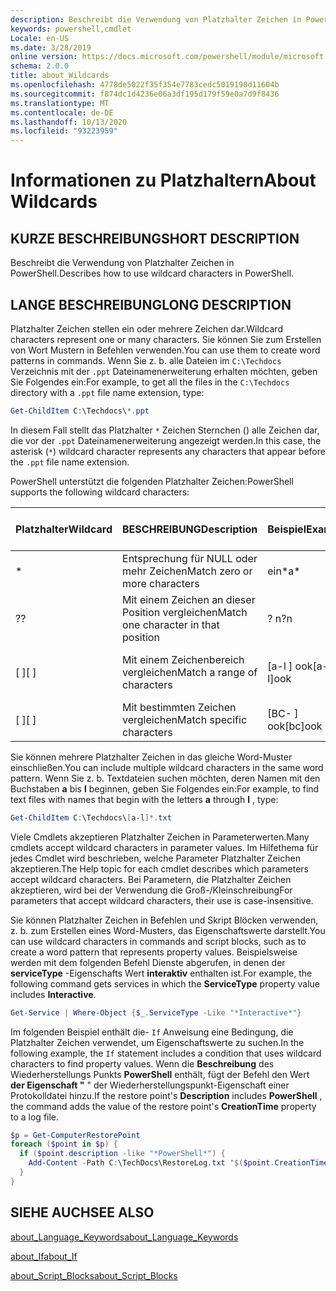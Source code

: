 ```yaml
---
description: Beschreibt die Verwendung von Platzhalter Zeichen in PowerShell.
keywords: powershell,cmdlet
Locale: en-US
ms.date: 3/28/2019
online version: https://docs.microsoft.com/powershell/module/microsoft.powershell.core/about/about_wildcards?view=powershell-7.1&WT.mc_id=ps-gethelp
schema: 2.0.0
title: about_Wildcards
ms.openlocfilehash: 4778de5022f35f354e7783cedc5019198d11604b
ms.sourcegitcommit: f874dc1d4236e06a3df195d179f59e0a7d9f8436
ms.translationtype: MT
ms.contentlocale: de-DE
ms.lasthandoff: 10/13/2020
ms.locfileid: "93223959"
---
```

# <a name="about-wildcards"></a><span data-ttu-id="d6926-104">Informationen zu Platzhaltern</span><span class="sxs-lookup"><span data-stu-id="d6926-104">About Wildcards</span></span>

## <a name="short-description"></a><span data-ttu-id="d6926-105">KURZE BESCHREIBUNG</span><span class="sxs-lookup"><span data-stu-id="d6926-105">SHORT DESCRIPTION</span></span>

<span data-ttu-id="d6926-106">Beschreibt die Verwendung von Platzhalter Zeichen in PowerShell.</span><span class="sxs-lookup"><span data-stu-id="d6926-106">Describes how to use wildcard characters in PowerShell.</span></span>

## <a name="long-description"></a><span data-ttu-id="d6926-107">LANGE BESCHREIBUNG</span><span class="sxs-lookup"><span data-stu-id="d6926-107">LONG DESCRIPTION</span></span>

<span data-ttu-id="d6926-108">Platzhalter Zeichen stellen ein oder mehrere Zeichen dar.</span><span class="sxs-lookup"><span data-stu-id="d6926-108">Wildcard characters represent one or many characters.</span></span> <span data-ttu-id="d6926-109">Sie können Sie zum Erstellen von Wort Mustern in Befehlen verwenden.</span><span class="sxs-lookup"><span data-stu-id="d6926-109">You can use them to create word patterns in commands.</span></span> <span data-ttu-id="d6926-110">Wenn Sie z. b. alle Dateien im `C:\Techdocs` Verzeichnis mit der `.ppt` Dateinamenerweiterung erhalten möchten, geben Sie Folgendes ein:</span><span class="sxs-lookup"><span data-stu-id="d6926-110">For example, to get all the files in the `C:\Techdocs` directory with a `.ppt` file name extension, type:</span></span>

```powershell
Get-ChildItem C:\Techdocs\*.ppt
```

<span data-ttu-id="d6926-111">In diesem Fall stellt das Platzhalter `*` Zeichen Sternchen () alle Zeichen dar, die vor der `.ppt` Dateinamenerweiterung angezeigt werden.</span><span class="sxs-lookup"><span data-stu-id="d6926-111">In this case, the asterisk (`*`) wildcard character represents any characters that appear before the `.ppt` file name extension.</span></span>

<span data-ttu-id="d6926-112">PowerShell unterstützt die folgenden Platzhalter Zeichen:</span><span class="sxs-lookup"><span data-stu-id="d6926-112">PowerShell supports the following wildcard characters:</span></span>

|<span data-ttu-id="d6926-113">Platzhalter</span><span class="sxs-lookup"><span data-stu-id="d6926-113">Wildcard</span></span>|<span data-ttu-id="d6926-114">BESCHREIBUNG</span><span class="sxs-lookup"><span data-stu-id="d6926-114">Description</span></span>               |<span data-ttu-id="d6926-115">Beispiel</span><span class="sxs-lookup"><span data-stu-id="d6926-115">Example</span></span> |<span data-ttu-id="d6926-116">Match</span><span class="sxs-lookup"><span data-stu-id="d6926-116">Match</span></span>        |<span data-ttu-id="d6926-117">Keine Entsprechung</span><span class="sxs-lookup"><span data-stu-id="d6926-117">No Match</span></span>|
|--------|--------------------------|--------|-------------|--------|
|\*      |<span data-ttu-id="d6926-118">Entsprechung für NULL oder mehr Zeichen</span><span class="sxs-lookup"><span data-stu-id="d6926-118">Match zero or more characters</span></span> | <span data-ttu-id="d6926-119">ein\*</span><span class="sxs-lookup"><span data-stu-id="d6926-119">a\*</span></span>  | <span data-ttu-id="d6926-120">AA, AG, Apple</span><span class="sxs-lookup"><span data-stu-id="d6926-120">aA, ag, Apple</span></span> | <span data-ttu-id="d6926-121">Bananen</span><span class="sxs-lookup"><span data-stu-id="d6926-121">banana</span></span> |
|<span data-ttu-id="d6926-122">?</span><span class="sxs-lookup"><span data-stu-id="d6926-122">?</span></span>       |<span data-ttu-id="d6926-123">Mit einem Zeichen an dieser Position vergleichen</span><span class="sxs-lookup"><span data-stu-id="d6926-123">Match one character in that position</span></span> | <span data-ttu-id="d6926-124">? n</span><span class="sxs-lookup"><span data-stu-id="d6926-124">?n</span></span> | <span data-ttu-id="d6926-125">ein, in, ein</span><span class="sxs-lookup"><span data-stu-id="d6926-125">an, in, on</span></span> | <span data-ttu-id="d6926-126">an</span><span class="sxs-lookup"><span data-stu-id="d6926-126">ran</span></span> |
|<span data-ttu-id="d6926-127">\[ \]</span><span class="sxs-lookup"><span data-stu-id="d6926-127">\[ \]</span></span>   |<span data-ttu-id="d6926-128">Mit einem Zeichenbereich vergleichen</span><span class="sxs-lookup"><span data-stu-id="d6926-128">Match a range of characters</span></span> | <span data-ttu-id="d6926-129">\[a-l \] ook</span><span class="sxs-lookup"><span data-stu-id="d6926-129">\[a-l\]ook</span></span> | <span data-ttu-id="d6926-130">Buch, Kochen, ansehen</span><span class="sxs-lookup"><span data-stu-id="d6926-130">book, cook, look</span></span> | <span data-ttu-id="d6926-131">dauerte</span><span class="sxs-lookup"><span data-stu-id="d6926-131">took</span></span> |
|<span data-ttu-id="d6926-132">\[ \]</span><span class="sxs-lookup"><span data-stu-id="d6926-132">\[ \]</span></span>   |<span data-ttu-id="d6926-133">Mit bestimmten Zeichen vergleichen</span><span class="sxs-lookup"><span data-stu-id="d6926-133">Match specific characters</span></span> | <span data-ttu-id="d6926-134">\[BC- \] ook</span><span class="sxs-lookup"><span data-stu-id="d6926-134">\[bc\]ook</span></span> | <span data-ttu-id="d6926-135">Buch, Kochen</span><span class="sxs-lookup"><span data-stu-id="d6926-135">book, cook</span></span> | <span data-ttu-id="d6926-136">Schließen</span><span class="sxs-lookup"><span data-stu-id="d6926-136">hook</span></span> |

<span data-ttu-id="d6926-137">Sie können mehrere Platzhalter Zeichen in das gleiche Word-Muster einschließen.</span><span class="sxs-lookup"><span data-stu-id="d6926-137">You can include multiple wildcard characters in the same word pattern.</span></span> <span data-ttu-id="d6926-138">Wenn Sie z. b. Textdateien suchen möchten, deren Namen mit den Buchstaben **a** bis **l** beginnen, geben Sie Folgendes ein:</span><span class="sxs-lookup"><span data-stu-id="d6926-138">For example, to find text files with names that begin with the letters **a** through **l** , type:</span></span>

```powershell
Get-ChildItem C:\Techdocs\[a-l]*.txt
```

<span data-ttu-id="d6926-139">Viele Cmdlets akzeptieren Platzhalter Zeichen in Parameterwerten.</span><span class="sxs-lookup"><span data-stu-id="d6926-139">Many cmdlets accept wildcard characters in parameter values.</span></span> <span data-ttu-id="d6926-140">Im Hilfethema für jedes Cmdlet wird beschrieben, welche Parameter Platzhalter Zeichen akzeptieren.</span><span class="sxs-lookup"><span data-stu-id="d6926-140">The Help topic for each cmdlet describes which parameters accept wildcard characters.</span></span> <span data-ttu-id="d6926-141">Bei Parametern, die Platzhalter Zeichen akzeptieren, wird bei der Verwendung die Groß-/Kleinschreibung</span><span class="sxs-lookup"><span data-stu-id="d6926-141">For parameters that accept wildcard characters, their use is case-insensitive.</span></span>

<span data-ttu-id="d6926-142">Sie können Platzhalter Zeichen in Befehlen und Skript Blöcken verwenden, z. b. zum Erstellen eines Word-Musters, das Eigenschaftswerte darstellt.</span><span class="sxs-lookup"><span data-stu-id="d6926-142">You can use wildcard characters in commands and script blocks, such as to create a word pattern that represents property values.</span></span> <span data-ttu-id="d6926-143">Beispielsweise werden mit dem folgenden Befehl Dienste abgerufen, in denen der **serviceType** -Eigenschafts Wert **interaktiv** enthalten ist.</span><span class="sxs-lookup"><span data-stu-id="d6926-143">For example, the following command gets services in which the **ServiceType** property value includes **Interactive**.</span></span>

```powershell
Get-Service | Where-Object {$_.ServiceType -Like "*Interactive*"}
```

<span data-ttu-id="d6926-144">Im folgenden Beispiel enthält die- `If` Anweisung eine Bedingung, die Platzhalter Zeichen verwendet, um Eigenschaftswerte zu suchen.</span><span class="sxs-lookup"><span data-stu-id="d6926-144">In the following example, the `If` statement includes a condition that uses wildcard characters to find property values.</span></span> <span data-ttu-id="d6926-145">Wenn die **Beschreibung** des Wiederherstellungs Punkts **PowerShell** enthält, fügt der Befehl den Wert **der Eigenschaft "** " der Wiederherstellungspunkt-Eigenschaft einer Protokolldatei hinzu.</span><span class="sxs-lookup"><span data-stu-id="d6926-145">If the restore point's **Description** includes **PowerShell** , the command adds the value of the restore point's **CreationTime** property to a log file.</span></span>

```powershell
$p = Get-ComputerRestorePoint
foreach ($point in $p) {
  if ($point.description -like "*PowerShell*") {
    Add-Content -Path C:\TechDocs\RestoreLog.txt "$($point.CreationTime)"
  }
}
```

## <a name="see-also"></a><span data-ttu-id="d6926-146">SIEHE AUCH</span><span class="sxs-lookup"><span data-stu-id="d6926-146">SEE ALSO</span></span>

[<span data-ttu-id="d6926-147">about_Language_Keywords</span><span class="sxs-lookup"><span data-stu-id="d6926-147">about_Language_Keywords</span></span>](about_Language_Keywords.md)

[<span data-ttu-id="d6926-148">about_If</span><span class="sxs-lookup"><span data-stu-id="d6926-148">about_If</span></span>](about_If.md)

[<span data-ttu-id="d6926-149">about_Script_Blocks</span><span class="sxs-lookup"><span data-stu-id="d6926-149">about_Script_Blocks</span></span>](about_Script_Blocks.md)

